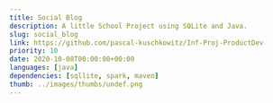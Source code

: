 ```yaml
---
title: Social Blog
description: A little School Project using SQLite and Java.
slug: social_blog
link: https://github.com/pascal-kuschkowitz/Inf-Proj-ProductDev
priority: 10
date: 2020-10-08T00:00:00+00:00
languages: [java]
dependencies: [sqllite, spark, maven]
thumb: ../images/thumbs/undef.png
---
```


